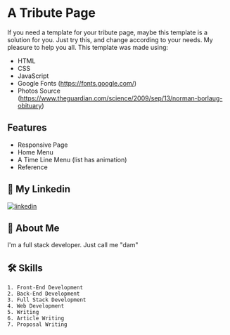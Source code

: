 # A Tribute Page

If you need a template for your tribute page, maybe this template is a solution for you. Just try this, and change according to your needs. My pleasure to help you all. This template was made using:

- HTML
- CSS
- JavaScript
- Google Fonts (https://fonts.google.com/)
- Photos Source (https://www.theguardian.com/science/2009/sep/13/norman-borlaug-obituary)

## Features

- Responsive Page
- Home Menu
- A Time Line Menu (list has animation)
- Reference

## 🔗 My Linkedin
[![linkedin](https://img.shields.io/badge/linkedin-0A66C2?style=for-the-badge&logo=linkedin&logoColor=white)](https://www.linkedin.com/in/pangeran-saddam-husain-2b5096207/)

## 🚀 About Me
I'm a full stack developer. Just call me "dam"
## 🛠 Skills
    1. Front-End Development
    2. Back-End Development
    3. Full Stack Development
    4. Web Development
    5. Writing
    6. Article Writing
    7. Proposal Writing

